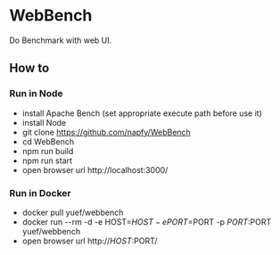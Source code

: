 # WebBench
Do Benchmark with web UI.

## How to

### Run in Node
- install Apache Bench (set appropriate execute path before use it)
- install Node 
- git clone https://github.com/napfy/WebBench
- cd WebBench 
- npm run build
- npm run start
- open browser url http://localhost:3000/

### Run in Docker 
- docker pull yuef/webbench
- docker run --rm -d -e HOST=$HOST -e PORT=$PORT -p $PORT:$PORT  yuef/webbench
- open browser url http://$HOST:$PORT/

